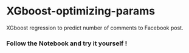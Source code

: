 # XGboost-optimizing-params
XGboost regression to predict number of comments to Facebook post.


### Follow the Notebook and try it yourself ! 
